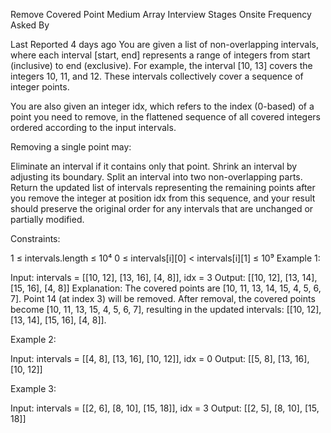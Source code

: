 Remove Covered Point
Medium
Array
Interview Stages
Onsite
Frequency
Asked By

Last Reported
4 days ago
You are given a list of non-overlapping intervals, where each interval [start, end] represents a range of integers from start (inclusive) to end (exclusive). For example, the interval [10, 13] covers the integers 10, 11, and 12. These intervals collectively cover a sequence of integer points.

You are also given an integer idx, which refers to the index (0-based) of a point you need to remove, in the flattened sequence of all covered integers ordered according to the input intervals.

Removing a single point may:

Eliminate an interval if it contains only that point.
Shrink an interval by adjusting its boundary.
Split an interval into two non-overlapping parts.
Return the updated list of intervals representing the remaining points after you remove the integer at position idx from this sequence, and your result should preserve the original order for any intervals that are unchanged or partially modified.

Constraints:

1 ≤ intervals.length ≤ 10⁴
0 ≤ intervals[i][0] < intervals[i][1] ≤ 10⁹
Example 1:

Input: intervals = [[10, 12], [13, 16], [4, 8]], idx = 3
Output: [[10, 12], [13, 14], [15, 16], [4, 8]]
Explanation: The covered points are [10, 11, 13, 14, 15, 4, 5, 6, 7]. Point 14 (at index 3) will be removed. After removal, the covered points become [10, 11, 13, 15, 4, 5, 6, 7], resulting in the updated intervals: [[10, 12], [13, 14], [15, 16], [4, 8]].

Example 2:

Input: intervals = [[4, 8], [13, 16], [10, 12]], idx = 0
Output: [[5, 8], [13, 16], [10, 12]]

Example 3:

Input: intervals = [[2, 6], [8, 10], [15, 18]], idx = 3
Output: [[2, 5], [8, 10], [15, 18]]